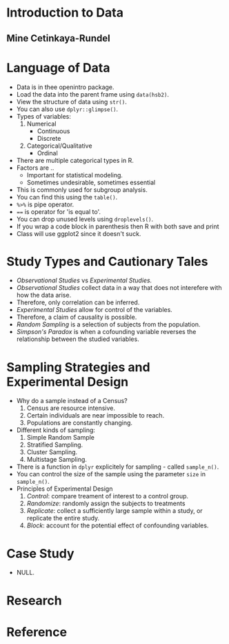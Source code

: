 # Introduction to Data
## Mine Cetinkaya-Rundel

# Language of Data
- Data is in thee openintro package.
- Load the data into the parent frame using `data(hsb2)`.
- View the structure of data using `str()`.
- You can also use `dplyr::glimpse()`.
- Types of variables:
	1. Numerical
		- Continuous
		- Discrete 
	2. Categorical/Qualitative
		- Ordinal
- There are multiple categorical types in R.
- Factors are ..
	- Important for statistical modeling.
	- Sometimes undesirable, sometimes essential
- This is commonly used for subgroup analysis.
- You can find this using the `table()`.
- `%>%` is pipe operator.
- `==` is operator for 'is equal to'.
- You can drop unused levels using `droplevels()`.
- If you wrap a code block in parenthesis then R with both save and print
- Class will use ggplot2 since it doesn't suck.

# Study Types and Cautionary Tales
- *Observational Studies* vs *Experimental Studies.*
- *Observational Studies* collect data in a way that does not interefere with how the data arise.
- Therefore, only correlation can be inferred.
- *Experimental Studies* allow for control of the variables.
- Therefore, a claim of causality is possible.
- *Random Sampling* is a selection of subjects from the population.
- *Simpson's Paradox* is when a cofounding variable reverses the relationship between the studied variables.

# Sampling Strategies and Experimental Design
- Why do a sample instead of a Census?
	1. Census are resource intensive.
	2. Certain individuals are near impossible to reach.
	3. Populations are constantly changing.
- Different kinds of sampling:
	1. Simple Random Sample
	2. Stratified Sampling.
	3. Cluster Sampling.
	4. Multistage Sampling.
- There is a function in `dplyr` explicitely for sampling - called `sample_n()`.
- You can control the size of the sample using the parameter `size` in `sample_n()`.
- Principles of Experimental Design
	1. *Control*: compare treament of interest to a control group.
	2. *Randomize*: randomly assign the subjects to treatments
	3. *Replicate*: collect a sufficiently large sample within a study, or replicate the entire study.
	4. *Block*: account for the potential effect of confounding variables.

# Case Study
- NULL.

# Research

# Reference